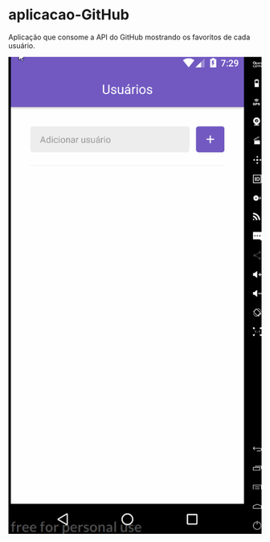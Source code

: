 # aplicacao-GitHub
Aplicação que consome a API do GitHub mostrando os favoritos de cada usuário.

![](Aplic.gif)
